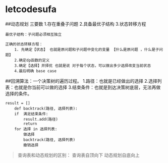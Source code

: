 # letcodesufa
##动态规划  三要数
	1.存在重叠子问题
	2.具备最优子结构
	3.状态转移方程
	
	最优子结构：子问题必须相互独立
	
	正确的状态转移方程：
		1. 先确定【状态】 也就是原问题和子问题中变化的变量 【什么是原问题 ，什么是子问题】
		2.确定dp函数的定义 
		3.确定【选择】并择优 也就是说 对于每个状态，可以做出多少选择改变当前状态
		4.最后明确 base case
##回溯算法：一个决策树的遍历过程。
	1.路径：也就是已经做出的选择
	2.选择列表：也就是你当前可以做的选择
	3.结束条件：也就是到达决策树底层，无法再做选择的条件。
	
	result = []
		def backtrack(路径, 选择列表):
		if 	满⾜结束条件:
			result.add(路径)
			return
		for 选择 in 选择列表:
			做选择
			backtrack(路径, 选择列表)
			撤销选择
>查询表和动态规划的区别：	查询表自顶向下 动态规划自底向上
